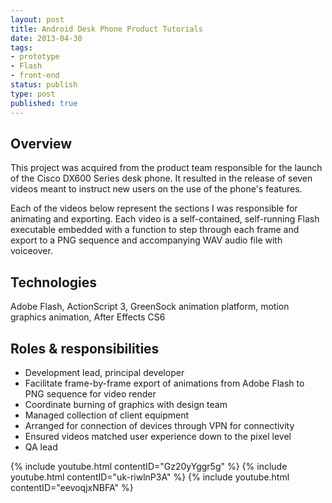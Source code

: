 ```yaml
---
layout: post
title: Android Desk Phone Product Tutorials
date: 2013-04-30
tags:
- prototype
- Flash
- front-end
status: publish
type: post
published: true
---
```

## Overview

This project was acquired from the product team responsible for the launch of the Cisco DX600 Series desk phone. It resulted in the release of seven videos meant to instruct new users on the use of the phone's features.

Each of the videos below represent the sections I was responsible for animating and exporting. Each video is a self-contained, self-running Flash executable embedded with a function to step through each frame and export to a PNG sequence and accompanying WAV audio file with voiceover.

## Technologies
Adobe Flash, ActionScript 3, GreenSock animation platform, motion graphics animation, After Effects CS6

## Roles &amp; responsibilities

- Development lead, principal developer
- Facilitate frame-by-frame export of animations from Adobe Flash to PNG sequence for video render
- Coordinate burning of graphics with design team
- Managed collection of client equipment
- Arranged for connection of devices through VPN for connectivity
- Ensured videos matched user experience down to the pixel level
- QA lead

{% include youtube.html contentID="Gz20yYggr5g" %}
{% include youtube.html contentID="uk-riwlnP3A" %}
{% include youtube.html contentID="eevoqjxNBFA" %}
